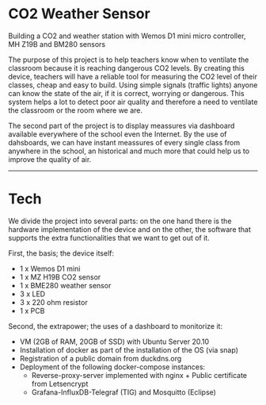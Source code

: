 # CO2 Weather Sensor
Building a CO2 and weather station with Wemos D1 mini micro controller, MH Z19B and BM280 sensors

The purpose of this project is to help teachers know when to ventilate the classroom because it is reaching dangerous CO2 levels. By creating this device, teachers will have a reliable tool for measuring the CO2 level of their classes, cheap and easy to build. 
Using simple signals (traffic lights) anyone can know the state of the air, if it is correct, worrying or dangerous. 
This system helps a lot to detect poor air quality and therefore a need to ventilate the classroom or the room where we are.

The second part of the project is to display meassures via dashboard available everywhere of the school even the Internet. By the use of dahsboards, we can have instant meassures of every single class from anywhere in the school, an historical and much more that could help us to improve the quality of air.

---

# Tech


We divide the project into several parts: on the one hand there is the hardware implementation of the device and on the other, the software that supports the extra functionalities that we want to get out of it.

First, the basis; the device itself:

- 1 x Wemos D1 mini
- 1 x MZ H19B CO2 sensor
- 1 x BME280 weather sensor
- 3 x LED
- 3 x 220 ohm resistor
- 1 x PCB

Second, the extrapower; the uses of a dashboard to monitorize it:

- VM (2GB of RAM, 20GB of SSD) with Ubuntu Server 20.10
- Installation of docker as part of the installation of the OS (via snap)
- Registration of a public domain from duckdns.org
- Deployment of the following docker-compose instances: 
    - Reverse-proxy-server implemented with nginx + Public certificate from Letsencrypt 
    - Grafana-InfluxDB-Telegraf (TIG) and Mosquitto (Eclipse)
